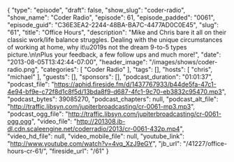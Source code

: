 {
  "type": "episode",
  "draft": false,
  "show_slug": "coder-radio",
  "show_name": "Coder Radio",
  "episode": 61,
  "episode_padded": "0061",
  "episode_guid": "C36E3EA2-2244-48BA-BA7C-4477AD0C0E45",
  "slug": "61",
  "title": "Office Hours",
  "description": "Mike and Chris bare it all on their classic work/life balance struggles. Dealing with the unique circumstances of working at home, why it\u2019s not the dream 9-to-5 types picture.\n\nPlus your feedback, a few follow ups and much more!",
  "date": "2013-08-05T13:42:44-07:00",
  "header_image": "/images/shows/coder-radio.png",
  "categories": [
    "Coder Radio"
  ],
  "tags": [],
  "hosts": [
    "chris",
    "michael"
  ],
  "guests": [],
  "sponsors": [],
  "podcast_duration": "01:01:37",
  "podcast_file": "https://aphid.fireside.fm/d/1437767933/b44de5fa-47c1-4e94-bf9e-c72f8d1c8f5d/13bda8f9-d687-4fc1-9c70-eb3832c95470.mp3",
  "podcast_bytes": 39085270,
  "podcast_chapters": null,
  "podcast_alt_file": "http://traffic.libsyn.com/jupiterbroadcasting/cr-0061-mp3.mp3",
  "podcast_ogg_file": "http://traffic.libsyn.com/jupiterbroadcasting/cr-0061-ogg.ogg",
  "video_file": "http://201308.jb-dl.cdn.scaleengine.net/coderradio/2013/cr-0061-432p.mp4",
  "video_hd_file": null,
  "video_mobile_file": null,
  "youtube_link": "http://www.youtube.com/watch?v=4vq_XzJ9eGY",
  "jb_url": "/41227/office-hours-cr-61/",
  "fireside_url": "/61"
}

